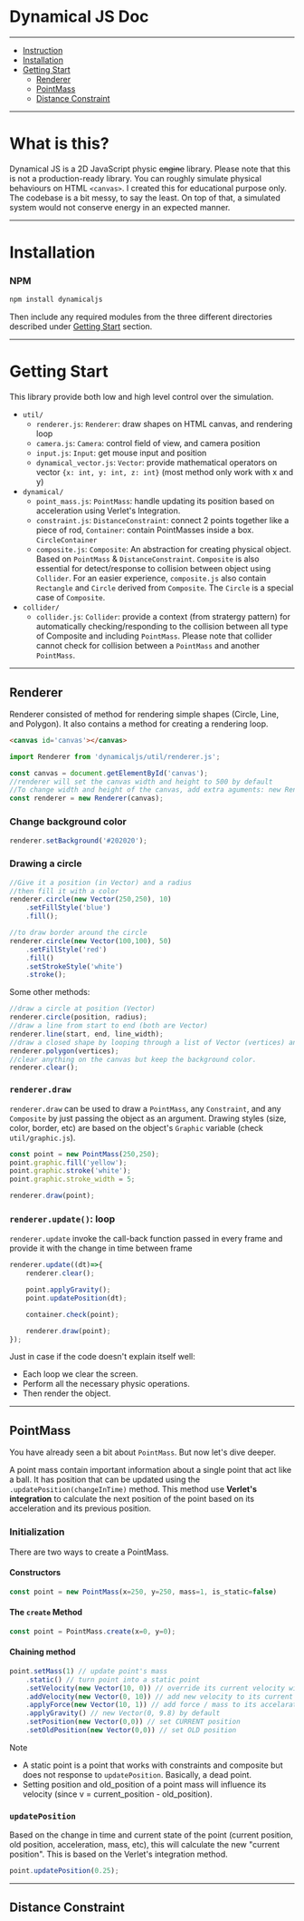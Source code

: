 # Dynamical JS Doc
---
- [Instruction](#what-is-this?)
- [Installation](#installation)
- [Getting Start](#getting-start)
	- [Renderer](##renderer)
	- [PointMass](##pointmass)
	- [Distance Constraint](##distance-constraint)
---
# What is this?
Dynamical JS is a 2D JavaScript physic ~~engine~~ library. Please note that this is not a production-ready library. You can roughly simulate physical behaviours on HTML `<canvas>`. I created this for educational purpose only. The codebase is a bit messy, to say the least. On top of that, a simulated system would not conserve energy in an expected manner.

---
# Installation
### NPM
```sh
npm install dynamicaljs
```

Then include any required modules from the three different directories described under [Getting Start](#getting-start) section.

---
# Getting Start
This library provide both low and high level control over the simulation.

- `util/`
    - `renderer.js`: `Renderer`: draw shapes on HTML canvas, and rendering loop
    - `camera.js`: `Camera`: control field of view, and camera position
    - `input.js`: `Input`: get mouse input and position
    - `dynamical_vector.js`: `Vector`: provide mathematical operators on vector `{x: int, y: int, z: int}` (most method only work with x and y)
- `dynamical/`
    - `point_mass.js`: `PointMass`: handle updating its position based on acceleration using Verlet's Integration. 
    - `constraint.js`: `DistanceConstraint`: connect 2 points together like a piece of rod, `Container`: contain PointMasses inside a box. `CircleContainer`
    - `composite.js`: `Composite`: An abstraction for creating physical object. Based on `PointMass` & `DistanceConstraint`. `Composite` is also essential for detect/response to collision between object using `Collider`. For an easier experience, `composite.js` also contain `Rectangle` and `Circle` derived from `Composite`. The `Circle` is a special case of `Composite`.
- `collider/`
    - `collider.js`: `Collider`: provide a context (from stratergy pattern) for automatically checking/responding to the collision between all type of Composite and including `PointMass`. Please note that collider cannot check for collision between a `PointMass` and another `PointMass`.

---
## Renderer
Renderer consisted of method for rendering simple shapes (Circle, Line, and Polygon). It also contains a method for creating a rendering loop.

```html
<canvas id='canvas'></canvas>
```

```js
import Renderer from 'dynamicaljs/util/renderer.js';

const canvas = document.getElementById('canvas');
//renderer will set the canvas width and height to 500 by default
//To change width and height of the canvas, add extra aguments: new Renderer(canvas, 200, 300);
const renderer = new Renderer(canvas);
```

### Change background color

```js
renderer.setBackground('#202020');
```

### Drawing a circle

```js
//Give it a position (in Vector) and a radius
//then fill it with a color
renderer.circle(new Vector(250,250), 10)
    .setFillStyle('blue')
    .fill();

//to draw border around the circle
renderer.circle(new Vector(100,100), 50)
    .setFillStyle('red')
    .fill()
    .setStrokeStyle('white')
    .stroke();
```

Some other methods:
```js
//draw a circle at position (Vector) 
renderer.circle(position, radius); 
//draw a line from start to end (both are Vector)
renderer.line(start, end, line_width); 
//draw a closed shape by looping through a list of Vector (vertices) and draw lines through all of them. 
renderer.polygon(vertices); 
//clear anything on the canvas but keep the background color.
renderer.clear(); 
```

### `renderer.draw`

`renderer.draw` can be used to draw a `PointMass`, any `Constraint`, and any `Composite` by just passing the object as an argument. Drawing styles (size, color, border, etc) are based on the object's `Graphic` variable (check `util/graphic.js`).

```js
const point = new PointMass(250,250);
point.graphic.fill('yellow');
point.graphic.stroke('white');
point.graphic.stroke_width = 5;

renderer.draw(point);
```

### `renderer.update()`: loop
`renderer.update` invoke the call-back function passed in every frame and provide it with the change in time between frame

```js
renderer.update((dt)=>{
    renderer.clear();

    point.applyGravity();
    point.updatePosition(dt);

    container.check(point);

    renderer.draw(point);
});
```

Just in case if the code doesn't explain itself well: 
- Each loop we clear the screen.
- Perform all the necessary physic operations.
- Then render the object.

---
## PointMass
You have already seen a bit about `PointMass`. But now let's dive deeper.

A point mass contain important information about a single point that act like a ball. It has position that can be updated using the `.updatePosition(changeInTime)` method. This method use **Verlet's integration** to calculate the next position of the point based on its acceleration and its previous position.

### Initialization
There are two ways to create a PointMass. 

#### Constructors
```js
const point = new PointMass(x=250, y=250, mass=1, is_static=false)
```

#### The `create` Method 
```js
const point = PointMass.create(x=0, y=0);
```

#### Chaining method
```js
point.setMass(1) // update point's mass
	.static() // turn point into a static point
	.setVelocity(new Vector(10, 0)) // override its current velocity with the new one
	.addVelocity(new Vector(0, 10)) // add new velocity to its current velocity
	.applyForce(new Vector(10, 1)) // add force / mass to its accelaration
	.applyGravity() // new Vector(0, 9.8) by default
	.setPosition(new Vector(0,0)) // set CURRENT position
	.setOldPosition(new Vector(0,0)) // set OLD position
```

>[!Note]
>- A static point is a point that works with constraints and composite but does not response to `updatePosition`. Basically, a dead point. 
>- Setting position and old_position of a point mass will influence its velocity (since v = current_position - old_position). 

### `updatePosition`
Based on the change in time and current state of the point (current position, old position, acceleration, mass, etc), this will calculate the new "current position". This is based on the Verlet's integration method. 

```js
point.updatePosition(0.25);
```


---
## Distance Constraint
